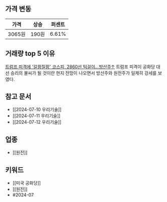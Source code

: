 ## 가격 변동
| 가격    | 상승   | 퍼센트   |
| ----- | ---- | ----- |
| 3065원 | 190원 | 6.61% |
## 거래량 top 5 이유
[트럼프 피격에 '갈팡질팡' 코스피, 2860선 턱걸이…방산주↑](https://n.news.naver.com/mnews/article/015/0005009773)
트럼프 피격이 공화당 대선 승리의 불씨가 될 것이란 현지 전망이 나오면서 방산주와 원전주가 일제히 강세를 보였다.
## 참고 문서
- [[2024-07-10 우리기술]]
- [[2024-07-11 우리기술]]
- [[2024-07-12 우리기술]]
## 업종
- [[원전]]
## 키워드
- [[미국 공화당]]
- [[원전]]
- #2024-07 

